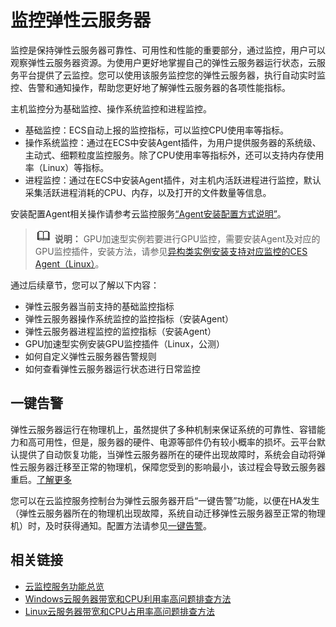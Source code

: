 # 监控弹性云服务器<a name="ecs_03_1001"></a>

监控是保持弹性云服务器可靠性、可用性和性能的重要部分，通过监控，用户可以观察弹性云服务器资源。为使用户更好地掌握自己的弹性云服务器运行状态，云服务平台提供了云监控。您可以使用该服务监控您的弹性云服务器，执行自动实时监控、告警和通知操作，帮助您更好地了解弹性云服务器的各项性能指标。

主机监控分为基础监控、操作系统监控和进程监控。

-   基础监控：ECS自动上报的监控指标，可以监控CPU使用率等指标。
-   操作系统监控：通过在ECS中安装Agent插件，为用户提供服务器的系统级、主动式、细颗粒度监控服务。除了CPU使用率等指标外，还可以支持内存使用率（Linux）等指标。
-   进程监控：通过在ECS中安装Agent插件，对主机内活跃进程进行监控，默认采集活跃进程消耗的CPU、内存，以及打开的文件数量等信息。

安装配置Agent相关操作请参考云监控服务[“Agent安装配置方式说明”](https://support.huaweicloud.com/usermanual-ces/ces_01_0027.html)。

>![](public_sys-resources/icon-note.gif) **说明：** 
>GPU加速型实例若要进行GPU监控，需要安装Agent及对应的GPU监控插件，安装方法，请参见[异构类实例安装支持对应监控的CES Agent（Linux）](异构类实例安装支持对应监控的CES-Agent（Linux）.md)。

通过后续章节，您可以了解以下内容：

-   弹性云服务器当前支持的基础监控指标
-   弹性云服务器操作系统监控的监控指标（安装Agent）
-   弹性云服务器进程监控的监控指标（安装Agent）
-   GPU加速型实例安装GPU监控插件（Linux，公测）
-   如何自定义弹性云服务器告警规则
-   如何查看弹性云服务器运行状态进行日常监控

## 一键告警<a name="section1859916445012"></a>

弹性云服务器运行在物理机上，虽然提供了多种机制来保证系统的可靠性、容错能力和高可用性，但是，服务器的硬件、电源等部件仍有较小概率的损坏。云平台默认提供了自动恢复功能，当弹性云服务器所在的硬件出现故障时，系统会自动将弹性云服务器迁移至正常的物理机，保障您受到的影响最小，该过程会导致云服务器重启。[了解更多](https://support.huaweicloud.com/ecs_faq/ecs_faq_0103.html)

您可以在云监控服务控制台为弹性云服务器开启“一键告警”功能，以便在HA发生（弹性云服务器所在的物理机出现故障，系统自动迁移弹性云服务器至正常的物理机）时，及时获得通知。配置方法请参见[一键告警](https://support.huaweicloud.com/usermanual-ces/zh-cn_topic_0171694487.html)。

## 相关链接<a name="section16368143915287"></a>

-   [云监控服务功能总览](https://support.huaweicloud.com/function-ces/index.html)
-   [Windows云服务器带宽和CPU利用率高问题排查方法](https://support.huaweicloud.com/ecs_faq/zh-cn_topic_0167429328.html)
-   [Linux云服务器带宽和CPU占用率高问题排查方法](https://support.huaweicloud.com/ecs_faq/zh-cn_topic_0167429329.html)

